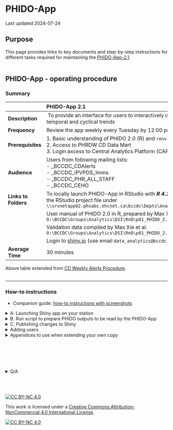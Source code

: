 # PHIDO-App

Last updated 2024-07-24

## Purpose

This page provides links to key documents and step-by-step instructions for different tasks required for maintaining the [PHIDO-App-2.1](https://bccdc.shinyapps.io/PHIDO/).
<br><br>


## PHIDO-App - operating procedure 

### Summary

| | PHIDO-App 2.1 |
| :-- | :--  |
| **Description** |​ To provide an interface for users to interactively query data related to weekly disease counts and temporal and cyclical trends |
| **​Frequency** | Review the app weekly every Tuesday by 12:00 pm​  |
| **​Prerequisites** | 1. Basic understanding of PHIDO 2.0 (R) and ```renv``` <br> 2. Access to PHRDW CD Data Mart <br> 3. Login axcess to Central Analytics Platform (CAP), in order to run R Studio with R4.1.1 on CAP servers |
| ​**Audience** | Users from following mailing lists: <br>- _BCCDC_CDAlerts <br>- _BCCDC_IPVPDS_Imms <br>- _BCCDC_PHR_ALL_STAFF <br>- _BCCDC_CEHO |
| **​Links to Folders** | To locally launch PHIDO-App in RStudio with ***R 4.1.1*** with ~~mock~~ latest data extract from CD mart, open the RStudio project file under ```\\srvnetapp02.phsabc.ehcnet.ca\bccdc\Depts\Analytics\DSI\RnD\p06_PHIDO_dashboard\working_version``` | 
| | User manual of PHIDO 2.0 in R, prepared by Max Xie et al. ```O:\BCCDC\Groups\Analytics\DSI\RnD\p01_PHIDO_2.0\PHIDO_package``` |
| | Validation data compiled by Max Xie et al. ```O:\BCCDC\Groups\Analytics\DSI\RnD\p01_PHIDO_2.0\PHIDO_Validation``` |
| | Login to [shiny.io](https://www.shinyapps.io/admin/#/dashboard) (use email ```data_analytics@bccdc.ca```; password should have been given to all DAs)|
| ​**Average Time** | 30 minutes​  |

Above table extended from [CD Weekly Alerts Procedure](https://your.healthbc.org/sites/BCCDCsurv/analysts/_layouts/15/start.aspx#/SitePages/CD%20Weekly%20Alerts%20Procedure.aspx).
<br><br>
<hr>

### How-to instructions

- Companion guide: [how-to instructions with screenshots](https://tinyurl.com/phido-dashboard)

<details>
<summary> A. Launching Shiny app on your station</summary>

1. Login to your station 
2. Launch [R Studio 4.1.1 via CAP](launch_r4.1.1_cap.md)
3. Choose "Open Project"
4. Copy-paste below:
    ```
    \\srvnetapp02.phsabc.ehcnet.ca\bccdc\Depts\Analytics\DSI\RnD\p06_PHIDO_dashboard\working_version\
    ```
5. Select ```dashboard.Rproj```
6. Execute below

   ```        
   shiny::runApp( 'app.R' )  
   ```
   Note: enter `y` when prompted about installations

</details>




<details>

<summary> 
B. Run script to prepare PHIDO outputs to be read by the PHIDO-App
</summary>

# Overview

There are parts to this step.
- Part 1 involves creating an updated version of ```data/input_1_case_n_attributes.csv``` in the app project folder.
    - In short, this file consists of latest data extracted from CD Mart (precisely, the latest case counts and other attributes such as date of the case, region of the case, etc.).    
- Part 2 involves running ***PHIDO 2.0 R package*** on these latest case counts to generate ```data/phido_output.RData```, which contains several list data types.
- Part 3 involves creating another dataframe that will be used when populating the map widget. 

## Part 1
1. Launch R Studio via Central Analytics Platform
2. Ensure that you're using R4.1.1
3. In R Studio, choose ```File``` > ```Open project```, copy-paste: 
    ```
    \\srvnetapp02.phsabc.ehcnet.ca\bccdc\Depts\Analytics\DSI\RnD\p11_PHIDO_deploy\
    ```
4. Copy-paste below in the console
    ```source( 'main.R') ```   

    - Upon completion of ```main.R```, the script will generate a new file under the app's folder, i.e.:
        ```\\srvnetapp02.phsabc.ehcnet.ca\bccdc\Depts\Analytics\DSI\RnD\p06_PHIDO_dashboard\data\input_1_case_n_attributes.csv```


## Part 2

1. In R Studio, choose ```File``` > ```Open project```, copy-paste: 
    ```
    \\srvnetapp02.phsabc.ehcnet.ca\bccdc\Depts\Analytics\DSI\RnD\p06_PHIDO_dashboard\
    ```

2. Copy-paste below in the console:
   ```source( 'data_prepare/row_data_with_age_sex.R') ``` 

   - This script will update:
       ```data/input_2_age_sex_added.csv```
   
3. Copy-paste below in the console
    ```source( 'data_prepare/create_dataset3_list.R') ```
     
    - This script will update:
       ```data/phido_output.RData```
   
5. Go home :)
    - It took 90 minutes to update ```data/phido_output.RData```, as tested on 2024-07-22.
    - In later phase, we will automate this step completely
 


</details>




<details>

<summary> 
C. Publishing changes to Shiny 
</summary>

1. Repeat steps in Section A to test that the dashboard executes fine locally
2. Upon project owner's approval, run ```deployment/PHIDO_dev001_deploy.R``` to publish your changes to the online app
3. Take a coffee break as the project folder (code and intermediate outputs) would require "large" data transfers and will take >5 minutes.

See [example log showing successful R Studio outputs](example_log.md)
 

</details>

<details>
<summary> Adding users </summary>

1. Update the email list to ensure that retired staff will no longer have access to the app  
2. Update the user list by visiting https://www.shinyapps.io/admin/#/application/12298682/users
 - Email login: data_analytics@bccdc.ca
 - Password: [data analysts been given this info]
- Application visibiity: select ***private***
 - Add email of individual users

</details>

<details>
<summary>
Appendices to use when extending your own copy 
</summary>

## [Appendix 1: Understanding the code base for modifications](refine.md)

## Appendix 2: Version control via GitLab 

1. [Install Anaconda](https://healthbc.sharepoint.com/sites/BCCDCDataAnalyticsServicePHSA/SitePages/virtual-environments.aspx)  
    - May wish to review [notes on path](https://healthbc.sharepoint.com/sites/BCCDCDataAnalyticsServicePHSA/SitePages/Python-Infrastructure.aspx)
     
2. Launch Git Bash

3. Create a own copy on your personal drive

    ```
    cd \\PHSAhome2.phsabc.ehcnet.ca\user.name1
    mkdir GitLab
    git clone http://lvmgenodh01.phsabc.ehcnet.ca/bccdc/das/dsi/phido-dash-dev/phido-dashboard.git

    ```

4. Review and replicate an eample workflow.

    <details>
    
    <summary> 
    Add new ```how-to-nav_v2.png``` figure 
    </summary>

    1. Launch Git Bash and navigate to your repository, e.g.

        ```
        cd GitLab/phido-dashboard
        ```

        Or, if you are working from the subfolder on O: drive:

        ```
        cd //srvnetapp02.phsabc.ehcnet.ca/BCcdc/Depts/Analytics/DSI/RnD/p06_PHIDO_dashboard/
        ```


    1. Update your copy by issuing below
        ```
        git pull
        ```

    2. Create a new branch:
        ```
        git branch refine_how-to-nav_png
        git checkout refine_how-to-nav_png
        ```

    3. Create a new version of the how-to-nav PNG and save it under location ```www/image/how-to-nav_v2.png```

    4. Start tracking the newly created file:
        ```
        git add www/image/how-to-nav_v2.png
        ```

    5. Commit this change along with a concise message and push this change to the remote repository like this:
        ```
        git commit -m "refined how-to-nav legend PNG" 
        git push --set-upstream origin refine_how-to-nav_png
        ```

    6. On the browser, submit a **pull request** so the project owner can approve the request for integrating this change into the remote repo upon their review.

    Example [screenshots](https://docs.google.com/presentation/d/1HoJsx0J9jjHDZVovRDCWPjVyC6yVurn2vqYMx8ytVFU/)

    </details>

</details>
 





<br><br><br><br>




<details>

<summary>Q/A</summary>


## Deployment scheme

- PHIDO 1.0: current pipeline producing power point sent by email
- PHIDO-App-2.0: beta prototype that uses PHIDO 2 with mock data 
- PHIDO-App-2.1: working version with real data from CD mart
- PHIDO-App-3.0: CLHA geography will be provided


## Roll out plan

### Phase I.
- Idea: Run both PHIDO 1.0 and PHIDO-app-2.1 in parallel for 2-3 months 
- Towards automation:
    - Run script 1+2+3 every Sunday 9:30pm (script took 90 minutes to finish - on 2024-07-22 / second paired-rev session MX-LT)
    - Run script 4 every Sunday at 11:30pm

### Phase II. 
- Phase out PHIDO 1.0 after 3 months of automation 

</details>

<br><br>

[![CC BY-NC 4.0][cc-by-nc-shield]][cc-by-nc]

This work is licensed under a
[Creative Commons Attribution-NonCommercial 4.0 International License][cc-by-nc].

[![CC BY-NC 4.0][cc-by-nc-image]][cc-by-nc]

[cc-by-nc]: https://creativecommons.org/licenses/by-nc/4.0/
[cc-by-nc-image]: https://licensebuttons.net/l/by-nc/4.0/88x31.png
[cc-by-nc-shield]: https://img.shields.io/badge/License-CC%20BY--NC%204.0-lightgrey.svg
